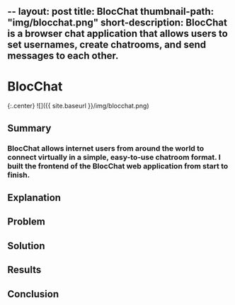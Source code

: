--
layout: post
title: BlocChat
thumbnail-path: "img/blocchat.png"
short-description: BlocChat is a browser chat application that allows users to set usernames, create chatrooms, and send messages to each other. 
 --
 # BlocChat
 
{:.center}
![]({{ site.baseurl }}/img/blocchat.png)

## Summary

### BlocChat allows internet users from around the world to connect virtually in a simple, easy-to-use chatroom format. I built the frontend of the BlocChat web application from start to finish.

## Explanation

####

## Problem
## Solution
## Results
## Conclusion